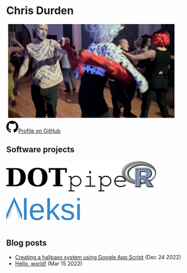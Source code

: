 <span style="font-size: 2em; font-weight: bold;">Chris Durden</span><br/>

<img src="/images/dancing.jpeg" alt="Dancing shot" height="250px" style="padding: 5px;"/><br/>
<a href="https://github.com/cdurden" alt="Chris Durden's GitHub profile">
<svg height="32" aria-hidden="true" viewBox="0 0 16 16" version="1.1" width="32" data-view-component="true" class="octicon octicon-mark-github">
    <path fill-rule="evenodd" d="M8 0C3.58 0 0 3.58 0 8c0 3.54 2.29 6.53 5.47 7.59.4.07.55-.17.55-.38 0-.19-.01-.82-.01-1.49-2.01.37-2.53-.49-2.69-.94-.09-.23-.48-.94-.82-1.13-.28-.15-.68-.52-.01-.53.63-.01 1.08.58 1.23.82.72 1.21 1.87.87 2.33.66.07-.52.28-.87.51-1.07-1.78-.2-3.64-.89-3.64-3.95 0-.87.31-1.59.82-2.15-.08-.2-.36-1.02.08-2.12 0 0 .67-.21 2.2.82.64-.18 1.32-.27 2-.27.68 0 1.36.09 2 .27 1.53-1.04 2.2-.82 2.2-.82.44 1.1.16 1.92.08 2.12.51.56.82 1.27.82 2.15 0 3.07-1.87 3.75-3.65 3.95.29.25.54.73.54 1.48 0 1.07-.01 1.93-.01 2.2 0 .21.15.46.55.38A8.013 8.013 0 0016 8c0-4.42-3.58-8-8-8z"></path>
</svg>Profile on GitHub</a>

## Software projects

[<img src="/Projects/dotpipeR/dotpipeR.png" alt="dotpipeR" width="400px">](https://github.com/cdurden/dotpipeR)<br/>
<a href="https://www.aleksi.org" style="text-decoration: none"><span style="font-family: HelsinginText,Helvetica; font-size: 60pt; color: #3388cc"><img src="/images/AleksiLogo.png" height="60px"/>leksi</span></a>

## Blog posts

<!-- * [Using dotpipeR for teaching](/?file=./Blog/DotPipeRTeaching.md) (Dec 24 2022) -->
 * [Creating a hallpass system using Google App Script](/?file=./Blog/HallpassWithGAS.html) (Dec 24 2022)
 * [Hello, world!](/?file=./Blog/HelloWorld.md) (Mar 15 2022)
